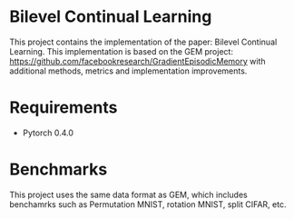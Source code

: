 # Bilevel Continual Learning

This project contains the implementation of the paper: Bilevel Continual Learning.
This implementation is based on the GEM project: https://github.com/facebookresearch/GradientEpisodicMemory with additional methods, metrics and implementation improvements. 

# Requirements
- Pytorch 0.4.0

# Benchmarks
This project uses the same data format as GEM, which includes benchamrks such as Permutation MNIST, rotation MNIST, split CIFAR, etc.

